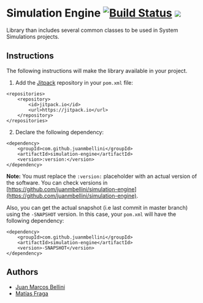 # Simulation Engine [![Build Status](https://travis-ci.org/juanmbellini/simulation-engine.svg?branch=master)](https://travis-ci.org/juanmbellini/simulation-engine) [![](https://jitpack.io/v/juanmbellini/simulation-engine.svg)](https://jitpack.io/#juanmbellini/simulation-engine)

Library than includes several common classes to be used in System Simulations projects.

## Instructions

The following instructions will make the library available in your project.

1. Add the [Jitpack](https://jitpack.io/) repository in your ```pom.xml``` file:

```
<repositories>
    <repository>
        <id>jitpack.io</id>
        <url>https://jitpack.io</url>
    </repository>
</repositories>
```

2. Declare the following dependency:

```
<dependency>
    <groupId>com.github.juanmbellini</groupId>
    <artifactId>simulation-engine</artifactId>
    <version>:version:</version>
</dependency>
```
**Note:** You must replace the ```:version:``` placeholder with an actual version of the software. 
You can check versions in [https://github.com/juanmbellini/simulation-engine](https://github.com/juanmbellini/simulation-engine).

Also, you can get the actual snapshot (i.e last commit in master branch) using the ```-SNAPSHOT``` version.
In this case, your ```pom.xml``` will have the following dependency:

```
<dependency>
    <groupId>com.github.juanmbellini</groupId>
    <artifactId>simulation-engine</artifactId>
    <version>-SNAPSHOT</version>
</dependency>
```


## Authors

- [Juan Marcos Bellini](https://github.com/juanmbellini)
- [Matías Fraga](https://github.com/matifraga)